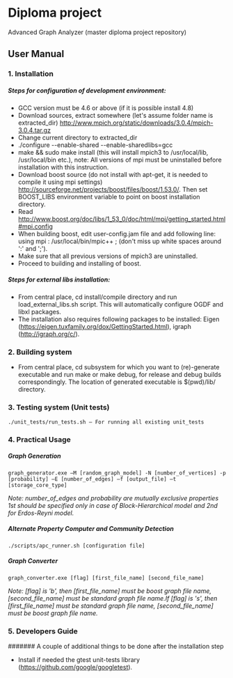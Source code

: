 Diploma project
======
Advanced Graph Analyzer
(master diploma project repository)
## User Manual


### 1. Installation
#####	Steps for configuration of development environment:
-	GCC version must be 4.6 or above (if it is possible install 4.8)
-	 Download sources, extract somewhere (let's assume folder name is extracted_dir) http://www.mpich.org/static/downloads/3.0.4/mpich-3.0.4.tar.gz
-	Change current directory to extracted_dir
-	./configure --enable-shared --enable-sharedlibs=gcc
-	make && sudo make install (this will install mpich3 to /usr/local/lib, /usr/local/bin etc.), note: All versions of mpi must be uninstalled before installation with this instruction. 
-	 Download boost source (do not install with apt-get, it is needed to compile it using mpi settings) http://sourceforge.net/projects/boost/files/boost/1.53.0/. Then set BOOST_LIBS environment variable to point on boost installation directory.
-	 Read http://www.boost.org/doc/libs/1_53_0/doc/html/mpi/getting_started.html#mpi.config
-	When building boost, edit user-config.jam file and add following line: using mpi : /usr/local/bin/mpic++ ; (don't miss up white spaces around ':' and ';').
-	Make sure that all previous versions of mpich3 are uninstalled.
-	Proceed to building and installing of boost.

##### Steps for external libs installation:
-	From central place, cd install/compile directory and run load_external_libs.sh script.
This will automatically configure OGDF and libxl packages.
-	The installation also requires following packages to be installed: Eigen (https://eigen.tuxfamily.org/dox/GettingStarted.html), igraph (http://igraph.org/c/).

### 2. Building system
-	From central place, cd subsystem for which you want to (re)-generate executable and run make or make debug, for release and debug builds correspondingly. The location of generated executable is $(pwd)/lib/ directory.

### 3. Testing system (Unit tests)
    ./unit_tests/run_tests.sh – For running all existing unit_tests

### 4. Practical Usage
#####	Graph Generation
    graph_generator.exe –M [random_graph_model] -N [number_of_vertices] -p [probability] –E [number_of_edges] –f [output_file] –t [storage_core_type]
 
 *Note: number_of_edges and probability are mutually exclusive properties 1st should be specified only in case of Block-Hierarchical model and 2nd for Erdos-Reyni model.*

##### Alternate Property Computer and Community Detection
    ./scripts/apc_runner.sh [configuration file]

##### Graph Converter
    graph_converter.exe [flag] [first_file_name] [second_file_name] 

 *Note: [flag] is 'b', then [first_file_name] must be boost graph file name, [second_file_name] must be standard graph file name.If [flag] is 's', then [first_file_name] must be standard graph file name, [second_file_name] must be boost graph file name.*

### 5. Developers Guide
####### A couple of additional things to be done after the installation step
- Install if needed the gtest unit-tests library (https://github.com/google/googletest).
